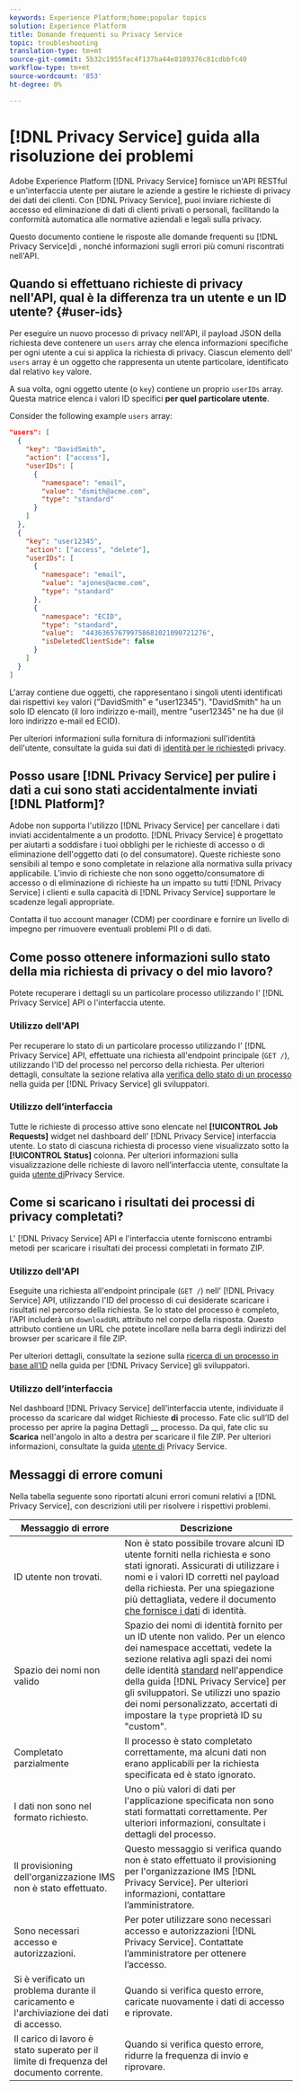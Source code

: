 ```yaml
---
keywords: Experience Platform;home;popular topics
solution: Experience Platform
title: Domande frequenti su Privacy Service
topic: troubleshooting
translation-type: tm+mt
source-git-commit: 5b32c1955fac4f137ba44e8189376c81cdbbfc40
workflow-type: tm+mt
source-wordcount: '853'
ht-degree: 0%

---
```



# [!DNL Privacy Service] guida alla risoluzione dei problemi

 Adobe Experience Platform [!DNL Privacy Service] fornisce un&#39;API RESTful e un&#39;interfaccia utente per aiutare le aziende a gestire le richieste di privacy dei dati dei clienti. Con [!DNL Privacy Service], puoi inviare richieste di accesso ed eliminazione di dati di clienti privati o personali, facilitando la conformità automatica alle normative aziendali e legali sulla privacy.

Questo documento contiene le risposte alle domande frequenti su [!DNL Privacy Service]di , nonché informazioni sugli errori più comuni riscontrati nell&#39;API.

## Quando si effettuano richieste di privacy nell&#39;API, qual è la differenza tra un utente e un ID utente? {#user-ids}

Per eseguire un nuovo processo di privacy nell&#39;API, il payload JSON della richiesta deve contenere un `users` array che elenca informazioni specifiche per ogni utente a cui si applica la richiesta di privacy. Ciascun elemento dell&#39; `users` array è un oggetto che rappresenta un utente particolare, identificato dal relativo `key` valore.

A sua volta, ogni oggetto utente (o `key`) contiene un proprio `userIDs` array. Questa matrice elenca i valori ID specifici **per quel particolare utente**.

Consider the following example `users` array:

```json
"users": [
  {
    "key": "DavidSmith",
    "action": ["access"],
    "userIDs": [
      {
        "namespace": "email",
        "value": "dsmith@acme.com",
        "type": "standard"
      }
    ]
  },
  {
    "key": "user12345",
    "action": ["access", "delete"],
    "userIDs": [
      {
        "namespace": "email",
        "value": "ajones@acme.com",
        "type": "standard"
      },
      {
        "namespace": "ECID",
        "type": "standard",
        "value":  "443636576799758681021090721276",
        "isDeletedClientSide": false
      }
    ]
  }
]
```

L&#39;array contiene due oggetti, che rappresentano i singoli utenti identificati dai rispettivi `key` valori (&quot;DavidSmith&quot; e &quot;user12345&quot;). &quot;DavidSmith&quot; ha un solo ID elencato (il loro indirizzo e-mail), mentre &quot;user12345&quot; ne ha due (il loro indirizzo e-mail ed ECID).

Per ulteriori informazioni sulla fornitura di informazioni sull&#39;identità dell&#39;utente, consultate la guida sui dati di [identità per le richieste](identity-data.md)di privacy.


## Posso usare [!DNL Privacy Service] per pulire i dati a cui sono stati accidentalmente inviati [!DNL Platform]?

Adobe non supporta l&#39;utilizzo [!DNL Privacy Service] per cancellare i dati inviati accidentalmente a un prodotto. [!DNL Privacy Service] è progettato per aiutarti a soddisfare i tuoi obblighi per le richieste di accesso o di eliminazione dell&#39;oggetto dati (o del consumatore). Queste richieste sono sensibili al tempo e sono completate in relazione alla normativa sulla privacy applicabile. L&#39;invio di richieste che non sono oggetto/consumatore di accesso o di eliminazione di richieste ha un impatto su tutti [!DNL Privacy Service] i clienti e sulla capacità di [!DNL Privacy Service] supportare le scadenze legali appropriate.

Contatta il tuo account manager (CDM) per coordinare e fornire un livello di impegno per rimuovere eventuali problemi PII o di dati.

## Come posso ottenere informazioni sullo stato della mia richiesta di privacy o del mio lavoro?

Potete recuperare i dettagli su un particolare processo utilizzando l&#39; [!DNL Privacy Service] API o l&#39;interfaccia utente.

### Utilizzo dell&#39;API

Per recuperare lo stato di un particolare processo utilizzando l&#39; [!DNL Privacy Service] API, effettuate una richiesta all&#39;endpoint principale (`GET /`), utilizzando l&#39;ID del processo nel percorso della richiesta. Per ulteriori dettagli, consultate la sezione relativa alla [verifica dello stato di un processo](api/privacy-jobs.md#check-the-status-of-a-job) nella guida per [!DNL Privacy Service] gli sviluppatori.

### Utilizzo dell’interfaccia

Tutte le richieste di processo attive sono elencate nel **[!UICONTROL Job Requests]** widget nel dashboard dell’ [!DNL Privacy Service] interfaccia utente. Lo stato di ciascuna richiesta di processo viene visualizzato sotto la **[!UICONTROL Status]** colonna. Per ulteriori informazioni sulla visualizzazione delle richieste di lavoro nell’interfaccia utente, consultate la guida [utente di](ui/user-guide.md)Privacy Service.

## Come si scaricano i risultati dei processi di privacy completati?

L&#39; [!DNL Privacy Service] API e l&#39;interfaccia utente forniscono entrambi metodi per scaricare i risultati dei processi completati in formato ZIP.

### Utilizzo dell&#39;API

Eseguite una richiesta all&#39;endpoint principale (`GET /`) nell&#39; [!DNL Privacy Service] API, utilizzando l&#39;ID del processo di cui desiderate scaricare i risultati nel percorso della richiesta. Se lo stato del processo è completo, l&#39;API includerà un `downloadURL` attributo nel corpo della risposta. Questo attributo contiene un URL che potete incollare nella barra degli indirizzi del browser per scaricare il file ZIP.

Per ulteriori dettagli, consultate la sezione sulla [ricerca di un processo in base all’ID](api/privacy-jobs.md#check-the-status-of-a-job) nella guida per [!DNL Privacy Service] gli sviluppatori.

### Utilizzo dell’interfaccia

Nel dashboard [!DNL Privacy Service] dell’interfaccia utente, individuate il processo da scaricare dal widget Richieste **di** processo. Fate clic sull’ID del processo per aprire la pagina Dettagli __ processo. Da qui, fate clic su **Scarica** nell&#39;angolo in alto a destra per scaricare il file ZIP. Per ulteriori informazioni, consultate la guida [utente di](ui/user-guide.md) Privacy Service.

## Messaggi di errore comuni

Nella tabella seguente sono riportati alcuni errori comuni relativi a [!DNL Privacy Service], con descrizioni utili per risolvere i rispettivi problemi.

| Messaggio di errore | Descrizione |
| --- | --- |
| ID utente non trovati. | Non è stato possibile trovare alcuni ID utente forniti nella richiesta e sono stati ignorati. Assicurati di utilizzare i nomi e i valori ID corretti nel payload della richiesta. Per una spiegazione più dettagliata, vedere il documento [che fornisce i dati](./identity-data.md) di identità. |
| Spazio dei nomi non valido | Spazio dei nomi di identità fornito per un ID utente non valido. Per un elenco dei namespace accettati, vedete la sezione relativa agli spazi dei nomi delle identità [standard](./api/appendix.md#standard-namespaces) nell&#39;appendice della guida [!DNL Privacy Service] per gli sviluppatori. Se utilizzi uno spazio dei nomi personalizzato, accertati di impostare la `type` proprietà ID su &quot;custom&quot;. |
| Completato parzialmente | Il processo è stato completato correttamente, ma alcuni dati non erano applicabili per la richiesta specificata ed è stato ignorato. |
| I dati non sono nel formato richiesto. | Uno o più valori di dati per l&#39;applicazione specificata non sono stati formattati correttamente. Per ulteriori informazioni, consultate i dettagli del processo. |
| Il provisioning dell&#39;organizzazione IMS non è stato effettuato. | Questo messaggio si verifica quando non è stato effettuato il provisioning per l&#39;organizzazione IMS [!DNL Privacy Service]. Per ulteriori informazioni, contattare l’amministratore. |
| Sono necessari accesso e autorizzazioni. | Per poter utilizzare sono necessari accesso e autorizzazioni [!DNL Privacy Service]. Contattate l’amministratore per ottenere l’accesso. |
| Si è verificato un problema durante il caricamento e l&#39;archiviazione dei dati di accesso. | Quando si verifica questo errore, caricate nuovamente i dati di accesso e riprovate. |
| Il carico di lavoro è stato superato per il limite di frequenza del documento corrente. | Quando si verifica questo errore, ridurre la frequenza di invio e riprovare. |